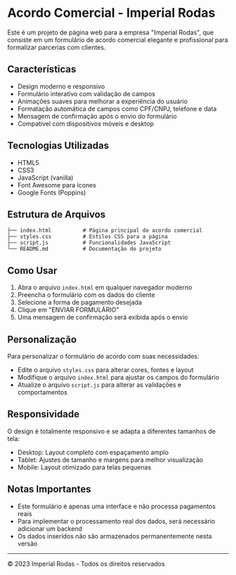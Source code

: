 # Acordo Comercial - Imperial Rodas

Este é um projeto de página web para a empresa "Imperial Rodas", que consiste em um formulário de acordo comercial elegante e profissional para formalizar parcerias com clientes.

## Características

- Design moderno e responsivo
- Formulário interativo com validação de campos
- Animações suaves para melhorar a experiência do usuário
- Formatação automática de campos como CPF/CNPJ, telefone e data
- Mensagem de confirmação após o envio do formulário
- Compatível com dispositivos móveis e desktop

## Tecnologias Utilizadas

- HTML5
- CSS3
- JavaScript (vanilla)
- Font Awesome para ícones
- Google Fonts (Poppins)

## Estrutura de Arquivos

```
├── index.html          # Página principal do acordo comercial
├── styles.css          # Estilos CSS para a página
├── script.js           # Funcionalidades JavaScript
└── README.md           # Documentação do projeto
```

## Como Usar

1. Abra o arquivo `index.html` em qualquer navegador moderno
2. Preencha o formulário com os dados do cliente
3. Selecione a forma de pagamento desejada
4. Clique em "ENVIAR FORMULÁRIO"
5. Uma mensagem de confirmação será exibida após o envio

## Personalização

Para personalizar o formulário de acordo com suas necessidades:

- Edite o arquivo `styles.css` para alterar cores, fontes e layout
- Modifique o arquivo `index.html` para ajustar os campos do formulário
- Atualize o arquivo `script.js` para alterar as validações e comportamentos

## Responsividade

O design é totalmente responsivo e se adapta a diferentes tamanhos de tela:

- Desktop: Layout completo com espaçamento amplo
- Tablet: Ajustes de tamanho e margens para melhor visualização
- Mobile: Layout otimizado para telas pequenas

## Notas Importantes

- Este formulário é apenas uma interface e não processa pagamentos reais
- Para implementar o processamento real dos dados, será necessário adicionar um backend
- Os dados inseridos não são armazenados permanentemente nesta versão

---

&copy; 2023 Imperial Rodas - Todos os direitos reservados